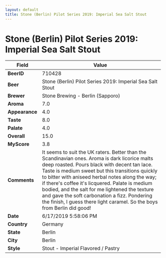 ```yaml
---
layout: default
title: Stone (Berlin) Pilot Series 2019: Imperial Sea Salt Stout
---
```


# Stone (Berlin) Pilot Series 2019: Imperial Sea Salt Stout

| Field         | Value     |
|---------------|-----------|
| **BeerID** | 710428 |
| **Beer** | Stone (Berlin) Pilot Series 2019: Imperial Sea Salt Stout |
| **Brewer** | Stone Brewing - Berlin (Sapporo) |
| **Aroma** | 7.0 |
| **Appearance** | 4.0 |
| **Taste** | 8.0 |
| **Palate** | 4.0 |
| **Overall** | 15.0 |
| **MyScore** | 3.8 |
| **Comments** | It seems to suit the UK raters. Better than the Scandinavian ones. Aroma is dark licorice malts deep roasted. Pours black with decent tan lace. Taste is medium sweet but this transitions quickly to bitter with aniseed herbal notes along the way; if there's coffee it's licquered. Palate is medium bodied, and the salt for me lightened the texture and gave the soft carbonation a fizz. Pondering the finish, I guess there light caramel. So the boys from Berlin did good! |
| **Date** | 6/17/2019 5:58:06 PM |
| **Country** | Germany |
| **State** | Berlin |
| **City** | Berlin |
| **Style** | Stout - Imperial Flavored / Pastry |
